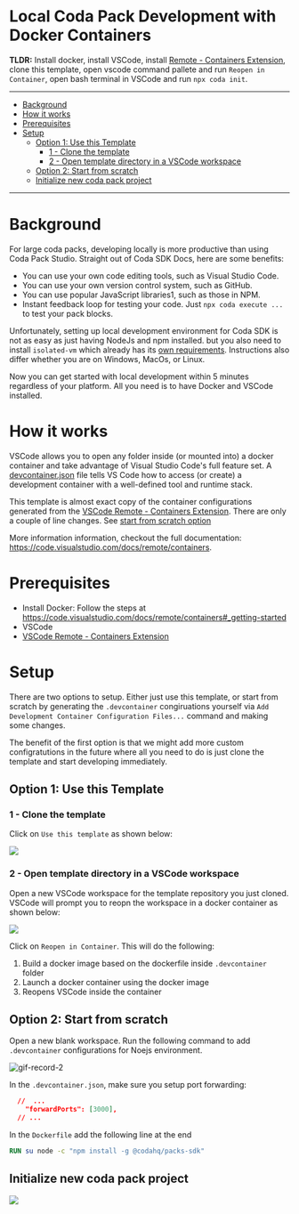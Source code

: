 # Local Coda Pack Development with Docker Containers <!-- omit from toc -->

**TLDR:** Install docker, install VSCode, install [Remote - Containers Extension](https://marketplace.visualstudio.com/items?itemName=ms-vscode-remote.remote-containers), clone this template, open vscode command pallete and run `Reopen in Container`, open bash terminal in VSCode and run `npx coda init`. 

---

- [Background](#background)
- [How it works](#how-it-works)
- [Prerequisites](#prerequisites)
- [Setup](#setup)
  - [Option 1: Use this Template](#option-1-use-this-template)
    - [1 - Clone the  template](#1---clone-the--template)
    - [2 - Open template directory in a VSCode workspace](#2---open-template-directory-in-a-vscode-workspace)
  - [Option 2: Start from scratch](#option-2-start-from-scratch)
  - [Initialize new coda pack project](#initialize-new-coda-pack-project)

---

# Background

For large coda packs, developing locally is more productive than using Coda Pack Studio. Straight out of Coda SDK Docs, here are some benefits: 

* You can use your own code editing tools, such as Visual Studio Code.
* You can use your own version control system, such as GitHub.
* You can use popular JavaScript libraries1, such as those in NPM.
* Instant feedback loop for testing your code. Just `npx coda execute ...` to test your pack blocks. 

Unfortunately, setting up local development environment for Coda SDK is not as easy as just having NodeJs and npm installed. but you also need to install `isolated-vm` which already has its [own requirements](https://github.com/laverdet/isolated-vm#requirements). Instructions also differ whether you are on Windows, MacOs, or Linux. 

Now you can get started with local development within 5 minutes regardless of your platform. All you need is to have Docker and VSCode installed. 

# How it works

VSCode allows you to open any folder inside (or mounted into) a docker container and take advantage of Visual Studio Code's full feature set. A [devcontainer.json](/.devcontainer/devcontainer.json) file tells VS Code how to access (or create) a development container with a well-defined tool and runtime stack.

This template is almost exact copy of the container configurations generated from the [VSCode Remote - Containers Extension](https://marketplace.visualstudio.com/items?itemName=ms-vscode-remote.remote-containers). There are only a couple of line changes. See [start from scratch option](#option-2-start-from-scratch)

More information information, checkout the full documentation: https://code.visualstudio.com/docs/remote/containers. 

# Prerequisites

* Install Docker: Follow the steps at https://code.visualstudio.com/docs/remote/containers#_getting-started
* VSCode
* [VSCode Remote - Containers Extension](https://marketplace.visualstudio.com/items?itemName=ms-vscode-remote.remote-containers) 

# Setup

There are two options to setup. Either just use this template, or start from scratch by generating the `.devcontainer` congiruations yourself via `Add Development Container Configuration Files...` command and making some changes. 

The benefit of the first option is that we might add more custom configratutions in the future where all you need to do is just clone the template and start developing immediately. 

## Option 1: Use this Template 

### 1 - Clone the  template

Click on `Use this template` as shown below: 

![](https://user-images.githubusercontent.com/3461501/181458534-fa965a5d-b4ac-4693-99d1-651e2f780e64.png)

### 2 - Open template directory in a VSCode workspace

Open a new VSCode workspace for the template repository you just cloned. VSCode will prompt you to reopn the workspace in a docker container as shown below: 

![](https://user-images.githubusercontent.com/3461501/181879418-cf58f09f-4e4c-4af1-8a6c-b359e4af62ae.png)
<!-- https://user-images.githubusercontent.com/3461501/181745855-4cd4177e-e2f6-4166-9cf1-195e3de25782.png -->

Click on `Reopen in Container`. This will do the following: 

1. Build a docker image based on the dockerfile inside `.devcontainer` folder
2. Launch a docker container using the docker image
3. Reopens VSCode inside the container

## Option 2: Start from scratch

Open a new blank workspace. Run the following command to add `.devcontainer` configurations for Noejs environment. 

![gif-record-2](https://user-images.githubusercontent.com/3461501/181899898-c8b6163a-07fe-4069-a8ab-02a35171d3e7.gif)

In the `.devcontainer.json`, make sure you setup port forwarding:

```json
  //  ...
	"forwardPorts": [3000],
  // ...
```

In the `Dockerfile` add the following line at the end 

```Dockerfile
RUN su node -c "npm install -g @codahq/packs-sdk"
```


## Initialize new coda pack project

![](https://user-images.githubusercontent.com/3461501/181888989-987f829b-c074-4f57-85d0-e6bf6409adea.gif)

